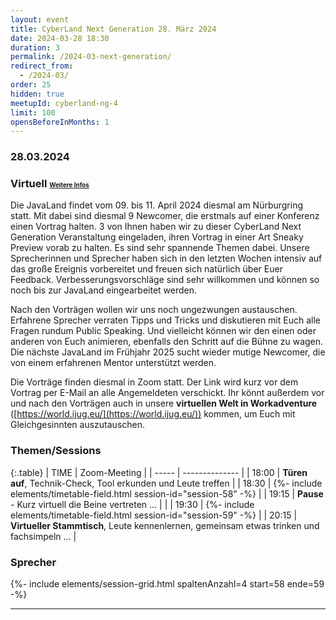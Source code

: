 ```yaml
---
layout: event
title: CyberLand Next Generation 28. März 2024
date: 2024-03-28 18:30
duration: 3
permalink: /2024-03-next-generation/
redirect_from:
  - /2024-03/
order: 25
hidden: true
meetupId: cyberland-ng-4
limit: 100
opensBeforeInMonths: 1
---
```

### <i class="fas fa-lg fa-calendar"></i> 28.03.2024

### <i class="fas fa-lg fa-globe"></i> Virtuell <span style="font-size: 0.6em;">[<i class="fas fa-lg fa-link"></i> Weitere Infos](#-wichtige-informationen)</span>

Die JavaLand findet vom 09. bis 11. April 2024 diesmal am Nürburgring statt. Mit dabei sind diesmal 9 Newcomer, die erstmals auf einer Konferenz einen Vortrag halten. 3 von Ihnen haben wir zu dieser CyberLand Next Generation Veranstaltung eingeladen, ihren Vortrag in einer Art Sneaky Preview vorab zu halten. Es sind sehr spannende Themen dabei. Unsere Sprecherinnen und Sprecher haben sich in den letzten Wochen intensiv auf das große Ereignis vorbereitet und freuen sich natürlich über Euer Feedback. Verbesserungsvorschläge sind sehr willkommen und können so noch bis zur JavaLand eingearbeitet werden.

Nach den Vorträgen wollen wir uns noch ungezwungen austauschen. Erfahrene Sprecher verraten Tipps und Tricks und diskutieren mit Euch alle Fragen rundum Public Speaking. Und vielleicht können wir den einen oder anderen von Euch animieren, ebenfalls den Schritt auf die Bühne zu wagen. Die nächste JavaLand im Frühjahr 2025 sucht wieder mutige Newcomer, die von einem erfahrenen Mentor unterstützt werden.

Die Vorträge finden diesmal in Zoom statt. Der Link wird kurz vor dem Vortrag per E-Mail an alle Angemeldeten verschickt. Ihr könnt außerdem vor und nach den Vorträgen auch in unsere **virtuellen Welt in Workadventure** ([https://world.ijug.eu/](https://world.ijug.eu/)) kommen, um Euch mit Gleichgesinnten auszutauschen. 

### Themen/Sessions  

{:.table}
| TIME  | Zoom-Meeting |
| ----- | -------------- |
| 18:00 | __Türen auf__, Technik-Check, Tool erkunden und Leute treffen |
| 18:30 | {%- include elements/timetable-field.html session-id="session-58" -%} |
| 19:15 | __Pause__ - Kurz virtuell die Beine vertreten ... | |
| 19:30 | {%- include elements/timetable-field.html session-id="session-59" -%} |
| 20:15 | __Virtueller Stammtisch__, Leute kennenlernen, gemeinsam etwas trinken und fachsimpeln ... |

### <i class="fas fa-user"></i> Sprecher

{%- include elements/session-grid.html spaltenAnzahl=4 start=58 ende=59 -%}

<hr />
